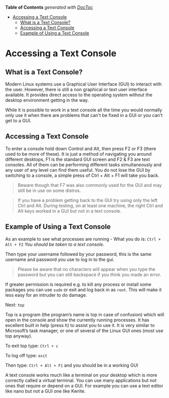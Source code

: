 

**Table of Contents**  *generated with [DocToc](https://github.com/thlorenz/doctoc)*

- [Accessing a Text Console](#accessing-a-text-console)
  - [What is a Text Console?](#what-is-a-text-console)
  - [Accessing a Text Console](#accessing-a-text-console-1)
  - [Example of Using a Text Console](#example-of-using-a-text-console)



# Accessing a Text Console
## What is a Text Console?

Modern Linux systems use a Graphical User Interface (GUI) to interact with the user. However, there is still a non graphical or text user interface available. It provides direct access to the operating system without the desktop environment getting in the way.

While it is possible to work in a text console all the time you would normally only use it when there are problems that can't be fixed in a GUI or you can't get to a GUI.

## Accessing a Text Console

To enter a console hold down Control and Alt, then press F2 or F3 (there used to be more of these). It is just a method of navigating you around different desktops, F1 is the standard GUI screen and F2 & F3 are text consoles. All of them can be performing different tasks simultaneously and any user of any level can find them useful. You do not lose the GUI by switching to a console, a simple press of Ctrl + Alt + F1 will take you back.

> Beware though that F7 was also commonly used for the GUI and may still be in use on some distros.




>If you have a problem getting back to the GUI try using only the left Ctrl and Alt. During testing, on at least one machine, the right Ctrl and Alt keys worked in a GUI but not in a text console.

## Example of Using a Text Console

As an example to see what processes are running - What you do is: `Ctrl + Alt + F2` _You should be taken to a text console_.

Then type your username followed by your password, this is the same username and password you use to log in to the gui.

> Please be aware that no characters will appear when you type the password but you can still backspace if you think you made an error.

If greater permission is required e.g. to kill any process or install some packages you can use `sudo` or exit and log back in as `root`. This will make it less easy for an intruder to do damage.

Next: `top`

Top is a program (the program’s name is top in case of confusion) which will open in the console and show the currently running processes. It has excellent built in help (press h) to assist you to use it. It is very similar to Microsoft’s task manager, or one of several of the Linux GUI ones (most use top anyway).

To exit top type: `Ctrl + c`

To log off type: `exit`

Then type: `Ctrl + Alt + F1` and you should be in a working GUI

A text console works much like a terminal on your desktop which is more correctly called a virtual terminal. You can use many applications but not ones that require or depend on a GUI. For example you can use a text editor like nano but not a GUI one like Kwrite.
